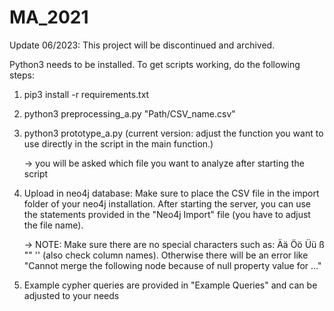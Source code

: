 # MA_2021

Update 06/2023: This project will be discontinued and archived.


 
Python3 needs to be installed. To get scripts working, do the following steps:

1. pip3 install -r requirements.txt
2. python3 preprocessing_a.py "Path/CSV_name.csv"
3. python3 prototype_a.py (current version: adjust the function you want to use directly in the script in the main function.)
    
    -> you will be asked which file you want to analyze after starting the script

4. Upload in neo4j database: Make sure to place the CSV file in the import folder of your neo4j installation. After starting the server, you can use the statements provided in the "Neo4j Import" file (you have to adjust the file name). 

    -> NOTE: Make sure there are no special characters such as: Ää Öö Üü ß "" '' (also check column names). Otherwise there will be an error  like "Cannot merge the following node because of null property value for ..."

5. Example cypher queries are provided in "Example Queries" and can be adjusted to your needs
